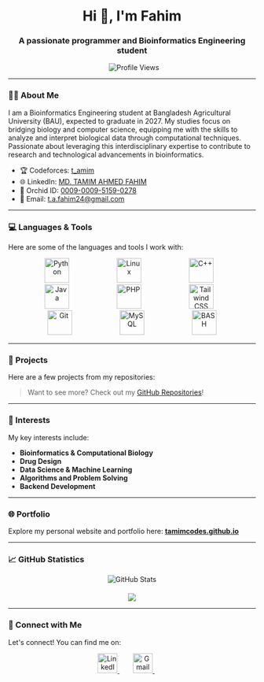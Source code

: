 <h1 align="center">Hi 👋, I'm Fahim</h1>
<h3 align="center">A passionate programmer and Bioinformatics Engineering student</h3>

<p align="center">
  <img src="https://komarev.com/ghpvc/?username=tamimcodes&label=Profile%20views&color=brightgreen&style=flat&abbreviated=true" alt="Profile Views" />
</p>

---

### 👨‍🎓 About Me

I am a Bioinformatics Engineering student at Bangladesh Agricultural University (BAU), expected to graduate in 2027. My studies focus on bridging biology and computer science, equipping me with the skills to analyze and interpret biological data through computational techniques. Passionate about leveraging this interdisciplinary expertise to contribute to research and technological advancements in bioinformatics.

<!----------------------
I'm currently exploring:
* **Bioinformatics**
* **Drug Design**
* **Data Science**
* **Algorithms**
* **Backend Development**
------------------------------>
<ul>
  <li>🏆 Codeforces: <a href="https://codeforces.com/profile/t_amim" target="_blank">t_amim</a></li>
  <li>🌐 LinkedIn: <a href="https://www.linkedin.com/in/md-tamim-ahmed-fahim/" target="_blank">MD. TAMIM AHMED FAHIM</a></li>
  <li>🌸 Orchid ID: <a href="https://orcid.org/0009-0009-5159-0278" target="_blank">0009-0009-5159-0278</a></li>
  <li>📧 Email: <a href="mailto:t.a.fahim24@gmail.com">t.a.fahim24@gmail.com</a></li>
</ul>

---

### 💻 Languages & Tools

Here are some of the languages and tools I work with:

<p align="center">
  <img src="https://s3.dualstack.us-east-2.amazonaws.com/pythondotorg-assets/media/community/logos/python-logo-only.png" height="50" alt="Python" style="margin: 0 40.5px;" /> &nbsp;&nbsp;
  <img src="https://upload.wikimedia.org/wikipedia/commons/3/35/Tux.svg" height="50" alt="Linux" style="margin: 0 40.5px;" /> &nbsp;&nbsp;
  <img src="https://cdn.jsdelivr.net/gh/devicons/devicon/icons/cplusplus/cplusplus-original.svg" height="50" alt="C++" style="margin: 0 40.5px;" /> &nbsp;&nbsp;
  <img src="https://cdn.jsdelivr.net/gh/devicons/devicon/icons/java/java-original.svg" height="50" alt="Java" style="margin: 0 40.5px;" /> &nbsp;&nbsp;
  <img src="https://cdn.jsdelivr.net/gh/devicons/devicon/icons/php/php-original.svg" height="50" alt="PHP" style="margin: 0 40.5px;" /> &nbsp;&nbsp;
  <img src="https://cdn.jsdelivr.net/gh/devicons/devicon/icons/tailwindcss/tailwindcss-original.svg" height="50" alt="Tailwind CSS" style="margin: 0 40.5px;" /> &nbsp;&nbsp;
  <img src="https://git-scm.com/images/logos/logomark-orange@2x.png" height="50" alt="Git" style="margin: 0 40.5px;" /> &nbsp;&nbsp;
  <img src="https://www.mysql.com/common/logos/logo-mysql-170x115.png" height="50" alt="MySQL" style="margin: 0 40.5px;" /> &nbsp;&nbsp;
  <img src="https://camo.githubusercontent.com/1d19b0321539fd04f6ab0b0a5c1aa62c511561fb0f9382a28a143b3128c2369f/68747470733a2f2f63646e2e7261776769742e636f6d2f6f64622f6f6666696369616c2d626173682d6c6f676f2f6d61737465722f6173736574732f4c6f676f732f4964656e746974792f504e472f424153485f6c6f676f2d7472616e73706172656e742d62672d636f6c6f722e706e67" height="50" alt="BASH" style="margin: 0 40.5px;" />
</p>

---

### 📁 Projects

Here are a few projects from my repositories:
<!---------------------------------------
* 🔬 **[GeneSeqAnalyzer](https://github.com/tamimcodes/GeneSeqAnalyzer)**: A tool for analyzing and visualizing genetic sequences.
* 🧪 **[Protein-Structure-Visualizer](https://github.com/tamimcodes/Protein-Structure-Visualizer)**: 3D rendering of protein structures using Python.
* 📊 **[Student-Grade-Manager](https://github.com/tamimcodes/Student-Grade-Manager)**: A Java-based CRUD application for managing student records.
-------------------------------------------->
> Want to see more? Check out my [GitHub Repositories](https://github.com/tamimcodes?tab=repositories)!

---

### 🧠 Interests

My key interests include:

* **Bioinformatics & Computational Biology**
* **Drug Design**
* **Data Science & Machine Learning**
* **Algorithms and Problem Solving**
* **Backend Development**

---

### 🌐 Portfolio

Explore my personal website and portfolio here:
<a href="https://tamimcodes.github.io" target="_blank"><strong>tamimcodes.github.io</strong></a>

---

### 📈 GitHub Statistics

<p align="center">
  <img src="https://github-readme-stats.vercel.app/api?username=tamimcodes&show_icons=true&theme=dark&hide_border=true&bg_color=0D1117&title_color=093FB4&text_color=ffffff&icon_color=30B24A&ring_color=30B24A" alt="GitHub Stats" />
</p>

<p align="center" style="margin-top: 20px;">
  <a href="https://git.io/streak-stats">
    <img src="https://github-readme-streak-stats.herokuapp.com?user=tamimcodes&theme=github-dark&hide_border=true&date_format=M%20j%5B%2C%20Y%5D"  />
  </a>
</p>


---

### 🤝 Connect with Me

Let's connect! You can find me on:

<p align="center">
  <a href="https://www.linkedin.com/in/md-tamim-ahmed-fahim/" target="_blank" >
    <img src="https://content.linkedin.com/content/dam/me/business/en-us/amp/xbu/linkedin-revised-brand-guidelines/linkedin-logo/fg/brandg-linkedinlogo-hero-logo-dsk-v01.png.original.png" alt="LinkedIn" style="height: 40px;"/>
  </a> &nbsp;&nbsp;&nbsp;&nbsp;&nbsp;&nbsp;
  
  <a href="mailto:t.a.fahim24@gmail.com" target="_blank" >
    <img src="https://ssl.gstatic.com/ui/v1/icons/mail/rfr/logo_gmail_lockup_default_1x_r5.png" alt="Gmail" style="height: 40px;"/>
  </a> &nbsp;&nbsp;&nbsp;&nbsp;&nbsp;&nbsp;
  
</p>


